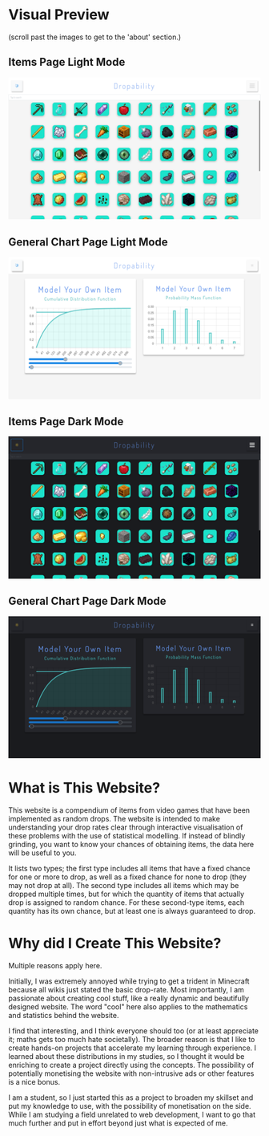 # Visual Preview
(scroll past the images to get to the 'about' section.)
## Items Page Light Mode
![Items Page Light Mode](https://github.com/Jhyan-Adam/Dropability/blob/master/Items%20Page%20Light%20Mode.png)
## General Chart Page Light Mode
![General Chart Light Mode](https://github.com/Jhyan-Adam/Dropability/blob/master/General%20Chart%20Light%20Mode.png)
## Items Page Dark Mode
![Items Page Dark Mode](https://github.com/Jhyan-Adam/Dropability/blob/master/Items%20Page%20Dark%20Mode.png)
## General Chart Page Dark Mode
![General Chart Dark Mode](https://github.com/Jhyan-Adam/Dropability/blob/master/General%20Chart%20Dark%20Mode.png)


# What is This Website?
This website is a compendium of items from video games that have been implemented as random drops. 
The website is intended to make understanding your drop rates clear through interactive visualisation of these problems with the use of statistical modelling. 
If instead of blindly grinding, you want to know your chances of obtaining items, the data here will be useful to you.

It lists two types; the first type includes all items that have a fixed chance for one or more to drop, as well as a fixed chance for none to drop (they may not drop at all). 
The second type includes all items which may be dropped multiple times, but for which the quantity of items that actually drop is assigned to random chance. 
For these second-type items, each quantity has its own chance, but at least one is always guaranteed to drop.

# Why did I Create This Website?
Multiple reasons apply here. 

Initially, I was extremely annoyed while trying to get a trident in Minecraft because all wikis just stated the basic drop-rate.
Most importantly, I am passionate about creating cool stuff, like a really dynamic and beautifully designed website.
The word "cool" here also applies to the mathematics and statistics behind the website.

I find that interesting, and I think everyone should too (or at least appreciate it; maths gets too much hate societally).
The broader reason is that I like to create hands-on projects that accelerate my learning through experience. 
I learned about these distributions in my studies, so I thought it would be enriching to create a project directly using the concepts.
The possibility of potentially monetising the website with non-intrusive ads or other features is a nice bonus.

I am a student, so I just started this as a project to broaden my skillset and put my knowledge to use, with the possibility of monetisation on the side.
While I am studying a field unrelated to web development, I want to go that much further and put in effort beyond just what is expected of me.
